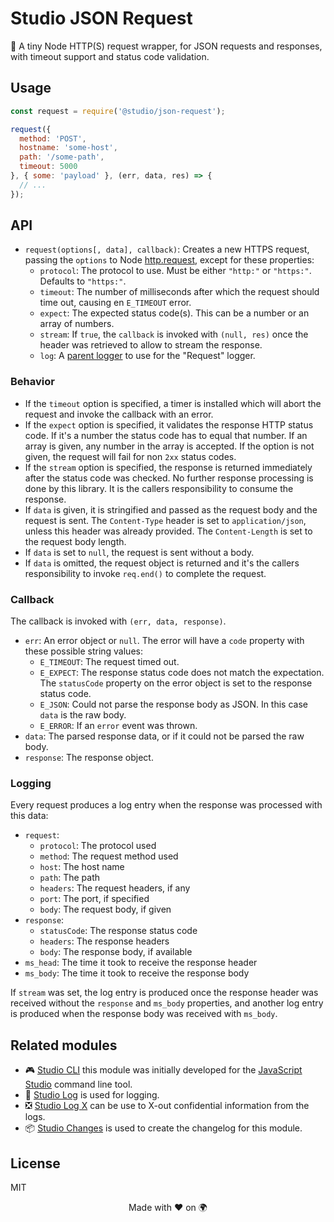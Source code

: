 # Studio JSON Request

📡 A tiny Node HTTP(S) request wrapper, for JSON requests and responses, with
timeout support and status code validation.

## Usage

```js
const request = require('@studio/json-request');

request({
  method: 'POST',
  hostname: 'some-host',
  path: '/some-path',
  timeout: 5000
}, { some: 'payload' }, (err, data, res) => {
  // ...
});
```

## API

- `request(options[, data], callback)`: Creates a new HTTPS request, passing
  the `options` to Node [http.request][1], except for these properties:
    - `protocol`: The protocol to use. Must be either `"http:"` or `"https:"`.
      Defaults to `"https:"`.
    - `timeout`: The number of milliseconds after which the request should time
      out, causing en `E_TIMEOUT` error.
    - `expect`: The expected status code(s). This can be a number or an array
      of numbers.
    - `stream`: If `true`, the `callback` is invoked with `(null, res)` once
      the header was retrieved to allow to stream the response.
    - `log`: A [parent logger][4] to use for the "Request" logger.

### Behavior

- If the `timeout` option is specified, a timer is installed which will abort
  the request and invoke the callback with an error.
- If the `expect` option is specified, it validates the response HTTP status
  code. If it's a number the status code has to equal that number. If an array
  is given, any number in the array is accepted. If the option is not given,
  the request will fail for non `2xx` status codes.
- If the `stream` option is specified, the response is returned immediately
  after the status code was checked. No further response processing is done by
  this library. It is the callers responsibility to consume the response.
- If `data` is given, it is stringified and passed as the request body and the
  request is sent. The `Content-Type` header is set to `application/json`,
  unless this header was already provided. The `Content-Length` is set to the
  request body length.
- If `data` is set to `null`, the request is sent without a body.
- If `data` is omitted, the request object is returned and it's the callers
  responsibility to invoke `req.end()` to complete the request.

### Callback

The callback is invoked with `(err, data, response)`.

- `err`: An error object or `null`. The error will have a `code` property with
  these possible string values:
    - `E_TIMEOUT`: The request timed out.
    - `E_EXPECT`: The response status code does not match the expectation. The
      `statusCode` property on the error object is set to the response status
      code.
    - `E_JSON`: Could not parse the response body as JSON. In this case `data`
      is the raw body.
    - `E_ERROR`: If an `error` event was thrown.
- `data`: The parsed response data, or if it could not be parsed the raw body.
- `response`: The response object.

### Logging

Every request produces a log entry when the response was processed with this
data:

- `request`:
    - `protocol`: The protocol used
    - `method`: The request method used
    - `host`: The host name
    - `path`: The path
    - `headers`: The request headers, if any
    - `port`: The port, if specified
    - `body`: The request body, if given
- `response`:
    - `statusCode`: The response status code
    - `headers`: The response headers
    - `body`: The response body, if available
- `ms_head`: The time it took to receive the response header
- `ms_body`: The time it took to receive the response body

If `stream` was set, the log entry is produced once the response header was
received without the `response` and `ms_body` properties, and another log entry
is produced when the response body was received with `ms_body`.

## Related modules

- 🎮 [Studio CLI][2] this module was initially developed for the [JavaScript
  Studio][3] command line tool.
- 👻 [Studio Log][4] is used for logging.
- ❎ [Studio Log X][5] can be use to X-out confidential information from the
  logs.
- 📦 [Studio Changes][6] is used to create the changelog for this module.

## License

MIT

<div align="center">Made with ❤️ on 🌍</div>

[1]: https://nodejs.org/dist/latest-v6.x/docs/api/http.html#http_http_request_options_callback
[2]: https://github.com/javascript-studio/studio-cli
[3]: https://javascript.studio
[4]: https://github.com/javascript-studio/studio-log
[5]: https://github.com/javascript-studio/studio-log-x
[6]: https://github.com/javascript-studio/studio-changes
